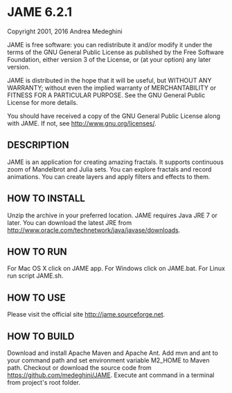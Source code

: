 # JAME 6.2.1

Copyright 2001, 2016 Andrea Medeghini

JAME is free software: you can redistribute it and/or modify
it under the terms of the GNU General Public License as published by
the Free Software Foundation, either version 3 of the License, or
(at your option) any later version.

JAME is distributed in the hope that it will be useful,
but WITHOUT ANY WARRANTY; without even the implied warranty of
MERCHANTABILITY or FITNESS FOR A PARTICULAR PURPOSE.  See the
GNU General Public License for more details.

You should have received a copy of the GNU General Public License
along with JAME.  If not, see http://www.gnu.org/licenses/.


## DESCRIPTION

JAME is an application for creating amazing fractals. It supports continuous zoom of Mandelbrot and Julia sets. 
You can explore fractals and record animations. You can create layers and apply filters and effects to them.


## HOW TO INSTALL

Unzip the archive in your preferred location. JAME requires Java JRE 7 or later. 
You can download the latest JRE from http://www.oracle.com/technetwork/java/javase/downloads. 


## HOW TO RUN

For Mac OS X click on JAME app. For Windows click on JAME.bat. For Linux run script JAME.sh.


## HOW TO USE

Please visit the official site http://jame.sourceforge.net.


## HOW TO BUILD

Download and install Apache Maven and Apache Ant. Add mvn and ant to your command path and set environment variable M2_HOME to Maven path. 
Checkout or download the source code from https://github.com/medeghini/JAME. Execute ant command in a terminal from project's root folder.

